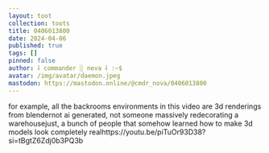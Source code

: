 ```yaml
---
layout: toot
collection: toots
title: 0406013800
date: 2024-04-06
published: true
tags: []
pinned: false
author: ⸸ commander ░ nova ⸸ :~$
avatar: /img/avatar/daemon.jpeg
mastodon: https://mastodon.online/@cmdr_nova/0406013800
---
```


for example, all the backrooms environments in this video are 3d renderings from blendernot ai generated, not someone massively redecorating a warehousejust, a bunch of people that somehow learned how to make 3d models look completely realhttps://youtu.be/piTuOr93D38?si=tBgtZ6Zdj0b3PQ3b
